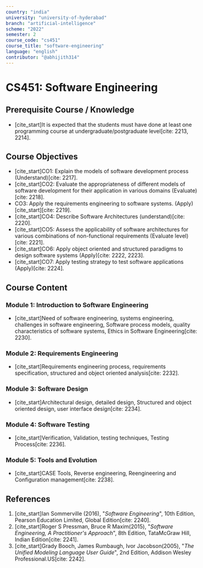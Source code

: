 ```yaml
---
country: "india"
university: "university-of-hyderabad"
branch: "artificial-intelligence"
scheme: "2022"
semester: 2
course_code: "cs451"
course_title: "software-engineering"
language: "english"
contributor: "@abhijith314"
---
```


# CS451: Software Engineering

## Prerequisite Course / Knowledge
* [cite_start]It is expected that the students must have done at least one programming course at undergraduate/postgraduate level[cite: 2213, 2214].

## Course Objectives
* [cite_start]CO1: Explain the models of software development process (Understand)[cite: 2217].
* [cite_start]CO2: Evaluate the appropriateness of different models of software development for their application in various domains (Evaluate)[cite: 2218].
* CO3: Apply the requirements engineering to software systems. (Apply) [cite_start][cite: 2219].
* [cite_start]CO4: Describe Software Architectures (understand)[cite: 2220].
* [cite_start]CO5: Assess the applicability of software architectures for various combinations of non-functional requirements (Evaluate level)[cite: 2221].
* [cite_start]CO6: Apply object oriented and structured paradigms to design software systems (Apply)[cite: 2222, 2223].
* [cite_start]CO7: Apply testing strategy to test software applications (Apply)[cite: 2224].

## Course Content

### Module 1: Introduction to Software Engineering
* [cite_start]Need of software engineering, systems engineering, challenges in software engineering, Software process models, quality characteristics of software systems, Ethics in Software Engineering[cite: 2230].

### Module 2: Requirements Engineering
* [cite_start]Requirements engineering process, requirements specification, structured and object oriented analysis[cite: 2232].

### Module 3: Software Design
* [cite_start]Architectural design, detailed design, Structured and object oriented design, user interface design[cite: 2234].

### Module 4: Software Testing
* [cite_start]Verification, Validation, testing techniques, Testing Process[cite: 2236].

### Module 5: Tools and Evolution
* [cite_start]CASE Tools, Reverse engineering, Reengineering and Configuration management[cite: 2238].

## References
1.  [cite_start]Ian Sommerville (2016), "*Software Engineering*", 10th Edition, Pearson Education Limited, Global Edition[cite: 2240].
2.  [cite_start]Roger S Pressman, Bruce R Maxim(2015), "*Software Engineering, A Practitioner's Approach*", 8th Edition, TataMcGraw Hill, Indian Edition[cite: 2241].
3.  [cite_start]Grady Booch, James Rumbaugh, Ivor Jacobson(2005), "*The Unified Modeling Language User Guide*", 2nd Edition, Addison Wesley Professional.US[cite: 2242].